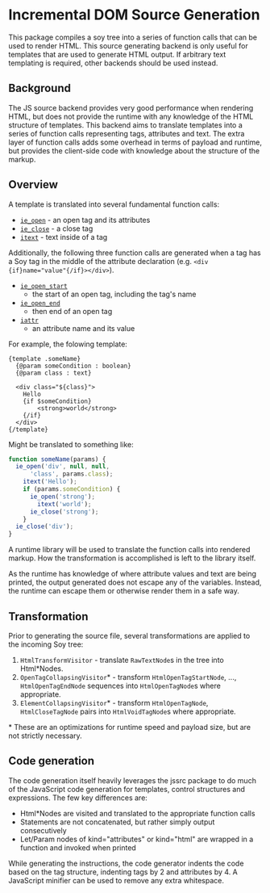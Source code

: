 # Incremental DOM Source Generation

This package compiles a soy tree into a series of function calls that can be used to render HTML. 
This source generating backend is only useful for templates that are used to generate HTML output. 
If arbitrary text templating is required, other backends should be used instead.

## Background

The JS source backend provides very good performance when rendering HTML, but does not provide the 
runtime with any knowledge of the HTML structure of templates. This backend aims to translate 
templates into a series of function calls representing tags, attributes and text. The extra layer 
of function calls adds some overhead in terms of payload and runtime, but provides the client-side 
code with knowledge about the structure of the markup.

## Overview

A template is translated into several fundamental function calls:

* [`ie_open`](https://github.com/google/incremental-dom/blob/master/src/virtual_elements.js#L185) - 
  an open tag and its attributes
* [`ie_close`](https://github.com/google/incremental-dom/blob/master/src/virtual_elements.js#L262) -
  a close tag
* [`itext`](https://github.com/google/incremental-dom/blob/master/src/virtual_elements.js#L300) -
  text inside of a tag

Additionally, the following three function calls are generated when a tag has a Soy tag in the 
middle of the attribute declaration (e.g. `<div {if}name="value"{/if}></div>`).

* [`ie_open_start`](https://github.com/google/incremental-dom/blob/master/src/virtual_elements.js#L215)
  - the start of an open tag, including the tag's name
* [`ie_open_end`](https://github.com/google/incremental-dom/blob/master/src/virtual_elements.js#L247)
  - then end of an open tag
* [`iattr`](https://github.com/google/incremental-dom/blob/master/src/virtual_elements.js#L235)
  - an attribute name and its value

For example, the folowing template:

```soy
{template .someName}
  {@param someCondition : boolean}
  {@param class : text}

  <div class="${class}">
    Hello
    {if $someCondition}
        <strong>world</strong>
    {/if}
  </div>
{/template}
```

Might be translated to something like:

```javascript
function someName(params) {
  ie_open('div', null, null,
      'class', params.class);
    itext('Hello');
    if (params.someCondition) {
      ie_open('strong');
        itext('world');
      ie_close('strong');
    }
  ie_close('div');
}
```

A runtime library will be used to translate the function calls into rendered markup. How the 
transformation is accomplished is left to the library itself.

As the runtime has knowledge of where attribute values and text are being printed, the output 
generated does not escape any of the variables. Instead, the runtime can escape them or otherwise 
render them in a safe way.

## Transformation

Prior to generating the source file, several transformations are applied to the incoming Soy tree:

1. `HtmlTransformVisitor` - translate `RawTextNode`s in the tree into Html*Nodes.
2. `OpenTagCollapsingVisitor`* - transform `HtmlOpenTagStartNode`, ..., 
  `HtmlOpenTagEndNode` sequences into `HtmlOpenTagNode`s where appropriate.
3. `ElementCollapsingVisitor`* - transform `HtmlOpenTagNode`, `HtmlCloseTagNode` pairs 
  into `HtmlVoidTagNode`s where appropriate.

\* These are an optimizations for runtime speed and payload size, but are not strictly necessary.

## Code generation

The code generation itself heavily leverages the jssrc package to do much of the JavaScript code 
generation for templates, control structures and expressions. The few key differences are:

* Html*Nodes are visited and translated to the appropriate function calls
* Statements are not concatenated, but rather simply output consecutively
* Let/Param nodes of kind="attributes" or kind="html" are wrapped in a function and invoked when 
  printed

While generating the instructions, the code generator indents the code based on the tag structure, 
indenting tags by 2 and attributes by 4. A JavaScript minifier can be used to remove any extra 
whitespace.
